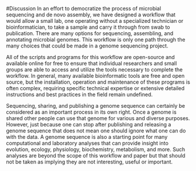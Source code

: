 #Discussion
In an effort to democratize the process of microbial sequencing and de novo assembly, we have designed a workflow that would allow a small lab, one operating without a specialized technician or bioinformatician, to take a sample and carry it through from swab to publication. There are many options for sequencing, assembling, and annotating microbial genomes.  This workflow is only one path through the many choices that could be made in a genome sequencing project. 

All of the scripts and programs for this workflow are open-source and available online for free to ensure that individual researchers and small groups are able to access and utilize the tools necessary to complete the workflow. In general, many available bioinformatic tools are free and open source, but the installation, operation and maintenance of these programs is often complex, requiring specific technical expertise or extensive detailed instructions and best practices in the field remain undefined.

Sequencing, sharing, and publishing a genome sequence can certainly be considered as an important process in its own right.  Once a genome is shared other people can use that genome for various and diverse purposes.  However, just because one can stop after publishing and releasing a genome sequence that does not mean one should ignore what one can do with the data.  A genome sequence is also a starting point for many computational and laboratory analyses that can provide insight into evolution, ecology, physiology, biochemistry, metabolism, and more.  Such analyses are beyond the scope of this workflow and paper but that should not be taken as implying they are not interesting, useful or important.  


